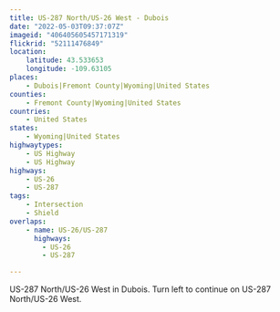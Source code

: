 ```yaml
---
title: US-287 North/US-26 West - Dubois
date: "2022-05-03T09:37:07Z"
imageid: "406405605457171319"
flickrid: "52111476849"
location:
    latitude: 43.533653
    longitude: -109.63105
places:
    - Dubois|Fremont County|Wyoming|United States
counties:
    - Fremont County|Wyoming|United States
countries:
    - United States
states:
    - Wyoming|United States
highwaytypes:
    - US Highway
    - US Highway
highways:
    - US-26
    - US-287
tags:
    - Intersection
    - Shield
overlaps:
    - name: US-26/US-287
      highways:
        - US-26
        - US-287

---
```

US-287 North/US-26 West in Dubois.  Turn left to continue on US-287 North/US-26 West.